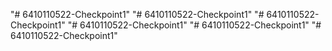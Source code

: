 "# 6410110522-Checkpoint1" 
"# 6410110522-Checkpoint1" 
"# 6410110522-Checkpoint1" 
"# 6410110522-Checkpoint1" 
"# 6410110522-Checkpoint1" 
"# 6410110522-Checkpoint1" 
